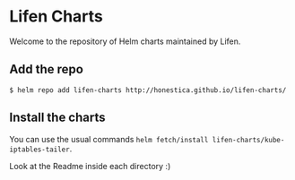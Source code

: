 # Lifen Charts 

Welcome to the repository of Helm charts maintained by Lifen.

## Add the repo

```
$ helm repo add lifen-charts http://honestica.github.io/lifen-charts/
```

## Install the charts

You can use the usual commands `helm fetch/install lifen-charts/kube-iptables-tailer`.

Look at the Readme inside each directory :)
